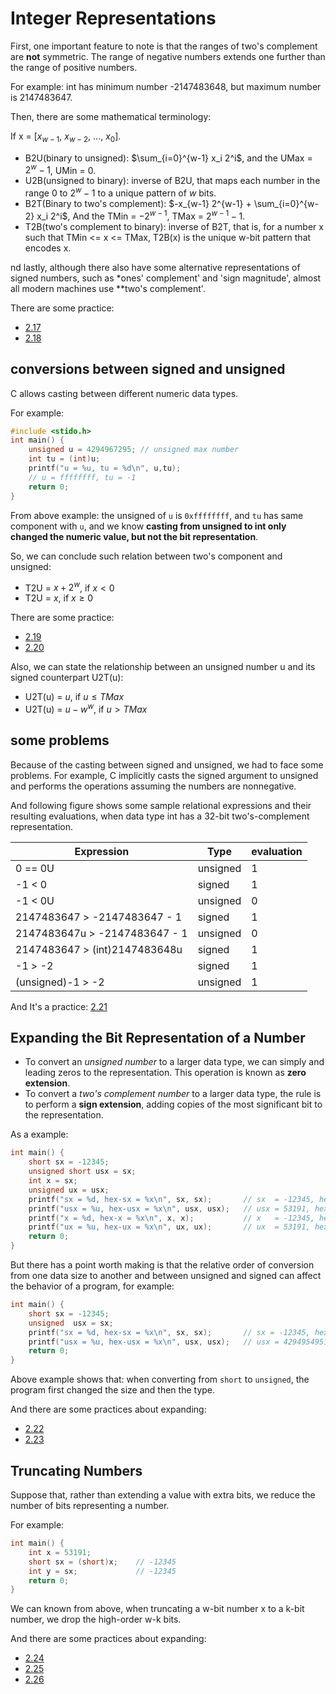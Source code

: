 # Integer Representations

First, one important feature to note is that the ranges of two's complement are **not** symmetric. The range of negative numbers extends one further than the range of positive numbers.

For example: int has minimum number -2147483648, but maximum number is 2147483647.

Then, there are some mathematical terminology:

If x = [$x_{w-1}$, $x_{w-2}$, ..., $x_0$].

- B2U(binary to unsigned): $\sum_{i=0}^{w-1} x_i 2^i$, and the UMax = $2^w - 1$, UMin = 0.
- U2B(unsigned to binary): inverse of B2U, that maps each number in the range 0 to $2^w - 1$ to a unique pattern of $w$ bits.
- B2T(Binary to two's complement): $-x_{w-1} 2^{w-1} + \sum_{i=0}^{w-2} x_i 2^i$, And the TMin = $-2^{w-1}$, TMax = $2^{w-1}-1$.
- T2B(two's complement to binary): inverse of B2T, that is, for a number x such that TMin <= x <= TMax, T2B(x) is the unique w-bit pattern that encodes x.

nd lastly, although there also have some alternative representations of signed numbers, such as *ones' complement' and 'sign magnitude', almost all modern machines use **two's complement'.

There are some practice:

- [2.17](../../practice/2.17/README.md)
- [2.18](../../practice/2.18/README.md)

## conversions between signed and unsigned

C allows casting between different numeric data types.

For example:

```cpp
#include <stido.h>
int main() {
    unsigned u = 4294967295; // unsigned max number
    int tu = (int)u;
    printf("u = %u, tu = %d\n", u,tu);
    // u = ffffffff, tu = -1
    return 0;
}
```

From above example: the unsigned of `u` is `0xffffffff`, and `tu` has same component with `u`, and we know **casting from unsigned to int only changed the numeric value, but not the bit representation**.

So, we can conclude such relation between two's component and unsigned:

- T2U = $x + 2^w$, if $x < 0$
- T2U = $x$, if $x \ge 0$

There are some practice:

- [2.19](../../practice/2.19/README.md)
- [2.20](../../practice/2.20/README.md)

Also, we can state the relationship between an unsigned number u and its signed counterpart U2T(u):

- U2T(u) = $u$, if $u \le TMax$
- U2T(u) = $u - w^w$, if $u > TMax$

## some problems

Because of the casting between signed and unsigned, we had to face some problems. For example, C implicitly casts the signed argument to unsigned and performs the operations assuming the numbers are nonnegative.

And following figure shows some sample relational expressions and their resulting evaluations, when data type int has a 32-bit two's-complement representation.

|Expression                      | Type    | evaluation|
|                               -|        -|          -|
| 0 == 0U                        | unsigned| 1         |
| -1 < 0                         | signed  | 1         |
| -1 < 0U                        | unsigned| 0         |
| 2147483647  > -2147483647 - 1  | signed  | 1         |
| 2147483647u > -2147483647 - 1  | unsigned| 0         |
| 2147483647  > (int)2147483648u | signed  | 1         |
| -1 > -2                        | signed  | 1         |
| (unsigned)-1 > -2              | unsigned| 1         |

And It's a practice: [2.21](../../practice/2.21/README.md)

## Expanding the Bit Representation of a Number

- To convert an *unsigned number* to a larger data type, we can simply and leading zeros to the representation. This operation is known as **zero extension**.
- To convert a *two's complement number* to a larger data type, the rule is to perform a **sign extension**, adding copies of the most significant bit to the representation.

As a example:

```cpp
int main() {
    short sx = -12345;  
    unsigned short usx = sx;
    int x = sx;
    unsigned ux = usx;
    printf("sx = %d, hex-sx = %x\n", sx, sx);       // sx  = -12345, hex-sx = ffffcfc7
    printf("usx = %u, hex-usx = %x\n", usx, usx);   // usx = 53191, hex-usx = cfc7
    printf("x = %d, hex-x = %x\n", x, x);           // x   = -12345, hex-x  = ffffcfc7
    printf("ux = %u, hex-ux = %x\n", ux, ux);       // ux  = 53191, hex-ux  = cfc7
    return 0;
}
```

But there has a point worth making is that the relative order of conversion from one data size to another and between unsigned and signed can affect the behavior of a program, for example:

```cpp
int main() {
    short sx = -12345;  
    unsigned  usx = sx;
    printf("sx = %d, hex-sx = %x\n", sx, sx);       // sx = -12345, hex-sx = ffffcfc7
    printf("usx = %u, hex-usx = %x\n", usx, usx);   // usx = 4294954951, hex-usx = ffffcfc7
    return 0;
}
```

Above example shows that: when converting from `short` to `unsigned`, the program first changed the size and then the type.

And there are some practices about expanding:

- [2.22](../../practice/2.22/README.md)
- [2.23](../../practice/2.23/README.md)

## Truncating Numbers

Suppose that, rather than extending a value with extra bits, we reduce the number of bits representing a number.

For example:

```cpp
int main() {
    int x = 53191;
    short sx = (short)x;    // -12345
    int y = sx;             // -12345
    return 0;
}
```

We can known from above, when truncating a w-bit number x to a k-bit number, we drop the high-order w-k bits.

And there are some practices about expanding:

- [2.24](../../practice/2.24/README.md)
- [2.25](../../practice/2.25/README.md)
- [2.26](../../practice/2.26/README.md)
